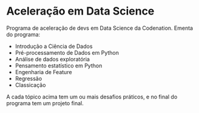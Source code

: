 # Aceleração em Data Science

Programa de aceleração de devs em Data Science da Codenation.
Ementa do programa:
- Introdução a Ciência de Dados 
- Pré-processamento de Dados em Python
- Análise de dados exploratória
- Pensamento estatístico em Python
- Engenharia de Feature
- Regressão
- Classicação

A cada tópico acima tem um ou mais desafios práticos, e no final do programa tem um projeto final.